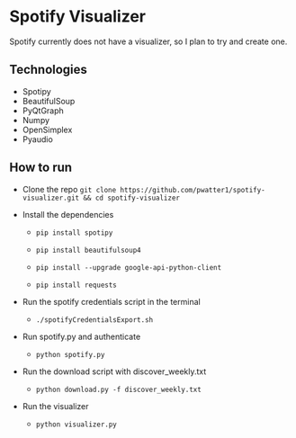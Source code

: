 # Spotify Visualizer

Spotify currently does not have a visualizer, so I plan to try and create one. 

## Technologies
- Spotipy
- BeautifulSoup
- PyQtGraph
- Numpy 
- OpenSimplex
- Pyaudio

## How to run
- Clone the repo `git clone https://github.com/pwatter1/spotify-visualizer.git && cd spotify-visualizer`
- Install the dependencies
	- `pip install spotipy`

	- `pip install beautifulsoup4`

	- `pip install --upgrade google-api-python-client`

	- `pip install requests`

- Run the spotify credentials script in the terminal
	- `./spotifyCredentialsExport.sh`
- Run spotify.py and authenticate 
	- `python spotify.py`
- Run the download script with discover_weekly.txt
	- `python download.py -f discover_weekly.txt`
- Run the visualizer
	- `python visualizer.py`
